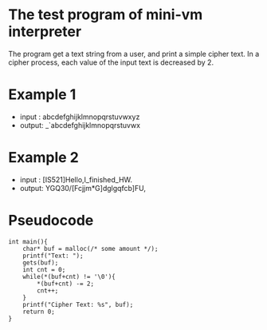 # The test program of mini-vm interpreter

The program get a text string from a user, and print a simple cipher text. In a cipher process, each value of the input text is decreased by 2. 

# Example 1
- input : abcdefghijklmnopqrstuvwxyz
- output: _`abcdefghijklmnopqrstuvwx
# Example 2
- input : [IS521]Hello,I_finished_HW.
- output: YGQ30/[Fcjjm*G]dglgqfcb]FU,

# Pseudocode
	int main(){
		char* buf = malloc(/* some amount */);
		printf("Text: ");
		gets(buf);
		int cnt = 0;
		while(*(buf+cnt) != '\0'){
			*(buf+cnt) -= 2;
			cnt++;
		}
		printf("Cipher Text: %s", buf);
		return 0;
	}
